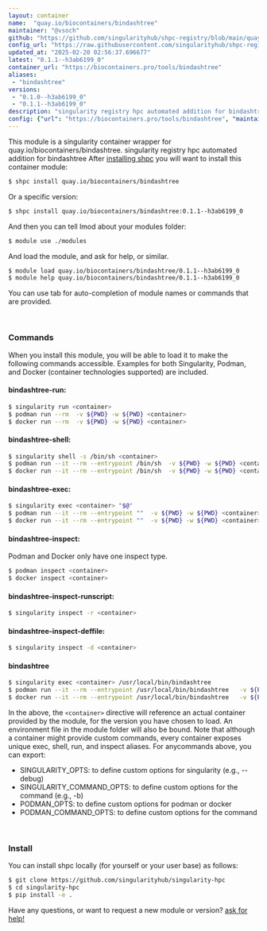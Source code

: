 ```yaml
---
layout: container
name:  "quay.io/biocontainers/bindashtree"
maintainer: "@vsoch"
github: "https://github.com/singularityhub/shpc-registry/blob/main/quay.io/biocontainers/bindashtree/container.yaml"
config_url: "https://raw.githubusercontent.com/singularityhub/shpc-registry/main/quay.io/biocontainers/bindashtree/container.yaml"
updated_at: "2025-02-20 02:56:37.696677"
latest: "0.1.1--h3ab6199_0"
container_url: "https://biocontainers.pro/tools/bindashtree"
aliases:
 - "bindashtree"
versions:
 - "0.1.0--h3ab6199_0"
 - "0.1.1--h3ab6199_0"
description: "singularity registry hpc automated addition for bindashtree"
config: {"url": "https://biocontainers.pro/tools/bindashtree", "maintainer": "@vsoch", "description": "singularity registry hpc automated addition for bindashtree", "latest": {"0.1.1--h3ab6199_0": "sha256:81c71654ab6879f6c3c968de7bc7486029a23dea0e57fbe38ab047f7ddecec70"}, "tags": {"0.1.0--h3ab6199_0": "sha256:f8e2a48517ae821333fd39d3e535753443a7b3e8d628583295d3b628b7a07908", "0.1.1--h3ab6199_0": "sha256:81c71654ab6879f6c3c968de7bc7486029a23dea0e57fbe38ab047f7ddecec70"}, "docker": "quay.io/biocontainers/bindashtree", "aliases": {"bindashtree": "/usr/local/bin/bindashtree"}}
---
```


This module is a singularity container wrapper for quay.io/biocontainers/bindashtree.
singularity registry hpc automated addition for bindashtree
After [installing shpc](#install) you will want to install this container module:


```bash
$ shpc install quay.io/biocontainers/bindashtree
```

Or a specific version:

```bash
$ shpc install quay.io/biocontainers/bindashtree:0.1.1--h3ab6199_0
```

And then you can tell lmod about your modules folder:

```bash
$ module use ./modules
```

And load the module, and ask for help, or similar.

```bash
$ module load quay.io/biocontainers/bindashtree/0.1.1--h3ab6199_0
$ module help quay.io/biocontainers/bindashtree/0.1.1--h3ab6199_0
```

You can use tab for auto-completion of module names or commands that are provided.

<br>

### Commands

When you install this module, you will be able to load it to make the following commands accessible.
Examples for both Singularity, Podman, and Docker (container technologies supported) are included.

#### bindashtree-run:

```bash
$ singularity run <container>
$ podman run --rm  -v ${PWD} -w ${PWD} <container>
$ docker run --rm  -v ${PWD} -w ${PWD} <container>
```

#### bindashtree-shell:

```bash
$ singularity shell -s /bin/sh <container>
$ podman run --it --rm --entrypoint /bin/sh  -v ${PWD} -w ${PWD} <container>
$ docker run --it --rm --entrypoint /bin/sh  -v ${PWD} -w ${PWD} <container>
```

#### bindashtree-exec:

```bash
$ singularity exec <container> "$@"
$ podman run --it --rm --entrypoint ""  -v ${PWD} -w ${PWD} <container> "$@"
$ docker run --it --rm --entrypoint ""  -v ${PWD} -w ${PWD} <container> "$@"
```

#### bindashtree-inspect:

Podman and Docker only have one inspect type.

```bash
$ podman inspect <container>
$ docker inspect <container>
```

#### bindashtree-inspect-runscript:

```bash
$ singularity inspect -r <container>
```

#### bindashtree-inspect-deffile:

```bash
$ singularity inspect -d <container>
```


#### bindashtree

```bash
$ singularity exec <container> /usr/local/bin/bindashtree
$ podman run --it --rm --entrypoint /usr/local/bin/bindashtree   -v ${PWD} -w ${PWD} <container> -c " $@"
$ docker run --it --rm --entrypoint /usr/local/bin/bindashtree   -v ${PWD} -w ${PWD} <container> -c " $@"
```



In the above, the `<container>` directive will reference an actual container provided
by the module, for the version you have chosen to load. An environment file in the
module folder will also be bound. Note that although a container
might provide custom commands, every container exposes unique exec, shell, run, and
inspect aliases. For anycommands above, you can export:

 - SINGULARITY_OPTS: to define custom options for singularity (e.g., --debug)
 - SINGULARITY_COMMAND_OPTS: to define custom options for the command (e.g., -b)
 - PODMAN_OPTS: to define custom options for podman or docker
 - PODMAN_COMMAND_OPTS: to define custom options for the command

<br>

### Install

You can install shpc locally (for yourself or your user base) as follows:

```bash
$ git clone https://github.com/singularityhub/singularity-hpc
$ cd singularity-hpc
$ pip install -e .
```

Have any questions, or want to request a new module or version? [ask for help!](https://github.com/singularityhub/singularity-hpc/issues)
